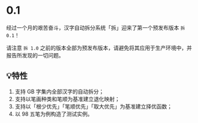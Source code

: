 # 0.1

经过一个月的艰苦奋斗，汉字自动拆分系统「拆」迎来了第一个预发布版本 `拆 0.1`！

请注意 `拆 1.0` 之前的版本全部为预发布版本，请避免将其应用于生产环境中，并报告所发现的一切问题。

## 💡️特性

1. 支持 GB 字集内全部汉字的自动拆分；
2. 支持以笔画种类和笔顺为基准建立退化映射；
3. 支持以「根少优先」「笔顺优先」「取大优先」为基准建立择优函数；
4. 以 98 五笔为例构造了测试实例。